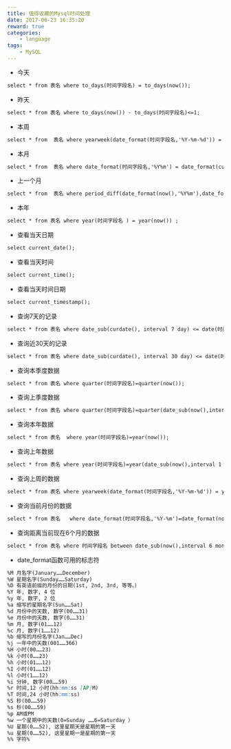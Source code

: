 ```yaml
---
title: 值得收藏的Mysql时间处理
date: 2017-06-23 16:35:20
reward: true
categories:
    - language
tags:
    - MySQL
---
```


* 今天
```markdown
select * from 表名 where to_days(时间字段名) = to_days(now());
```
* 昨天
```markdown
select * from 表名 where to_days(now()) - to_days(时间字段名)<=1;
```
* 本周
```markdown
select * from  表名 where yearweek(date_format(时间字段名,'%Y-%m-%d')) = yearweek(now());
```
* 本月
```markdown
select * from  表名 where date_format(时间字段名,'%Y%m') = date_format(curdate(),'%Y%m');
```
<!--more-->
* 上一个月
```markdown
select * from  表名 where period_diff(date_format(now(),'%Y%m'),date_format(时间字段名,'%Y%m') =1;
```
* 本年
```markdown
select * from 表名 where year(时间字段名 ) = year(now()) ;
```
* 查看当天日期
```markdown
select current_date();
```
* 查看当天时间
```markdown
select current_time();
```
* 查看当天时间日期
```markdown
select current_timestamp();
```
* 查询7天的记录
```markdown
select * from 表名 where date_sub(curdate(), interval 7 day) <= date(时间字段名);
```
* 查询近30天的记录
```markdown
select * from 表名 where date_sub(curdate(), interval 30 day) <= date(时间字段名);
```
* 查询本季度数据
```markdown
select * from 表名 where quarter(时间字段名)=quarter(now());
```
* 查询上季度数据
```markdown
select * from 表名 where quarter(时间字段名)=quarter(date_sub(now(),interval 1 quarter));
```
* 查询本年数据
```markdown
select * from 表名  where year(时间字段名)=year(now());
```
* 查询上年数据
```markdown
select * from 表名 where year(时间字段名)=year(date_sub(now(),interval 1 year));
```
* 查询上周的数据
```markdown
select * from 表名 where yearweek(date_format(时间字段名,'%Y-%m-%d')) = yearweek(now())-1;
```
* 查询当前月份的数据
```markdown
select * from 表名   where date_format(时间字段名,'%Y-%m')=date_format(now(),'%Y-%m');
```
* 查询距离当前现在6个月的数据
```markdown
select * from 表名 where 时间字段名 between date_sub(now(),interval 6 month) and now();
```

* date_format函数可用的标志符
```markdown
%M 月名字(January……December) 
%W 星期名字(Sunday……Saturday) 
%D 有英语前缀的月份的日期(1st, 2nd, 3rd, 等等。） 
%Y 年, 数字, 4 位 
%y 年, 数字, 2 位 
%a 缩写的星期名字(Sun……Sat) 
%d 月份中的天数, 数字(00……31) 
%e 月份中的天数, 数字(0……31) 
%m 月, 数字(01……12) 
%c 月, 数字(1……12) 
%b 缩写的月份名字(Jan……Dec) 
%j 一年中的天数(001……366) 
%H 小时(00……23) 
%k 小时(0……23) 
%h 小时(01……12) 
%I 小时(01……12) 
%l 小时(1……12) 
%i 分钟, 数字(00……59) 
%r 时间,12 小时(hh:mm:ss [AP]M) 
%T 时间,24 小时(hh:mm:ss) 
%S 秒(00……59) 
%s 秒(00……59) 
%p AM或PM 
%w 一个星期中的天数(0=Sunday ……6=Saturday ） 
%U 星期(0……52), 这里星期天是星期的第一天 
%u 星期(0……52), 这里星期一是星期的第一天 
%% 字符%
```
　
